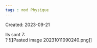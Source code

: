 ```yaml
---
tags : mod Physique
---
```

Created: 2023-09-21

Ils sont 7:  
?
![[Pasted image 20231011090240.png]]